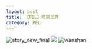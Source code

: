 ```yaml
---
layout: post
title: 【PEL】暗黑无界
category: PEL
---
```

![story_new_final](http://rdr022gcy.hd-bkt.clouddn.com/img/story_new_final_0322.png)
![](http://rdr13xtfo.hd-bkt.clouddn.com/img/pel-bad-time-220605-1.jpg)
![wanshan](http://rdr022gcy.hd-bkt.clouddn.com/img/wanshan.png)





  




